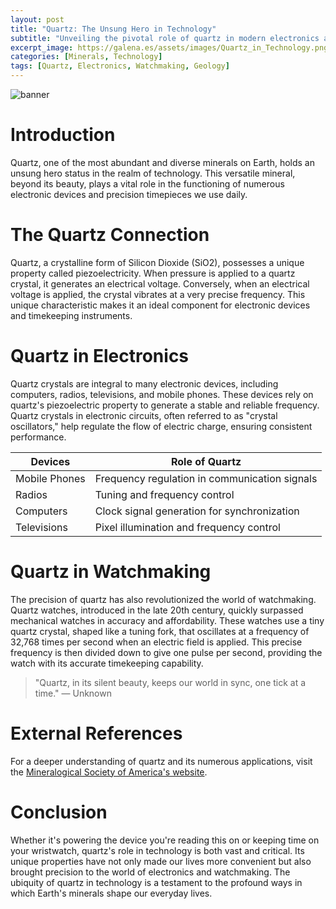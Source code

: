 ```yaml
---
layout: post
title: "Quartz: The Unsung Hero in Technology"
subtitle: "Unveiling the pivotal role of quartz in modern electronics and watchmaking"
excerpt_image: https://galena.es/assets/images/Quartz_in_Technology.png
categories: [Minerals, Technology]
tags: [Quartz, Electronics, Watchmaking, Geology]
---
```


![banner](https://galena.es/assets/images/Quartz_in_Technology.png "Close-up of a quartz crystal with a digital watch and electronic circuit board in the background, illustrating quartz's vital role in electronics and watchmaking.")

# Introduction

Quartz, one of the most abundant and diverse minerals on Earth, holds an unsung hero status in the realm of technology. This versatile mineral, beyond its beauty, plays a vital role in the functioning of numerous electronic devices and precision timepieces we use daily.

# The Quartz Connection

Quartz, a crystalline form of Silicon Dioxide (SiO2), possesses a unique property called piezoelectricity. When pressure is applied to a quartz crystal, it generates an electrical voltage. Conversely, when an electrical voltage is applied, the crystal vibrates at a very precise frequency. This unique characteristic makes it an ideal component for electronic devices and timekeeping instruments.

# Quartz in Electronics

Quartz crystals are integral to many electronic devices, including computers, radios, televisions, and mobile phones. These devices rely on quartz's piezoelectric property to generate a stable and reliable frequency. Quartz crystals in electronic circuits, often referred to as "crystal oscillators," help regulate the flow of electric charge, ensuring consistent performance.

| Devices        | Role of Quartz |
| -------------- | -------------- |
| Mobile Phones  | Frequency regulation in communication signals |
| Radios         | Tuning and frequency control |
| Computers      | Clock signal generation for synchronization |
| Televisions    | Pixel illumination and frequency control |

# Quartz in Watchmaking

The precision of quartz has also revolutionized the world of watchmaking. Quartz watches, introduced in the late 20th century, quickly surpassed mechanical watches in accuracy and affordability. These watches use a tiny quartz crystal, shaped like a tuning fork, that oscillates at a frequency of 32,768 times per second when an electric field is applied. This precise frequency is then divided down to give one pulse per second, providing the watch with its accurate timekeeping capability.

> "Quartz, in its silent beauty, keeps our world in sync, one tick at a time." — Unknown

# External References

For a deeper understanding of quartz and its numerous applications, visit the [Mineralogical Society of America's website](http://www.minsocam.org/).

# Conclusion

Whether it's powering the device you're reading this on or keeping time on your wristwatch, quartz's role in technology is both vast and critical. Its unique properties have not only made our lives more convenient but also brought precision to the world of electronics and watchmaking. The ubiquity of quartz in technology is a testament to the profound ways in which Earth's minerals shape our everyday lives.